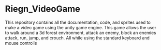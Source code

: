 # Riegn_VideoGame
This repository contains all the documentation, code, and sprites used to make a video game using the unity game engine. This game allows the user to walk around a 3d forest environment, attack an enemy, block an enemies attack, run, jump, and crouch. All while using the standard keyboard and mouse controlls
